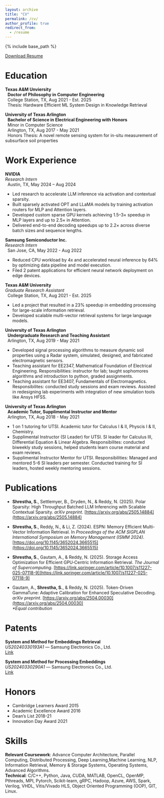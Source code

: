 ```yaml
---
layout: archive
title: "CV"
permalink: /cv/
author_profile: true
redirect_from:
  - /resume
---
```


<head>
  <meta name="description" content="This is a personal website of Susav Shrestha. This page consists of his resume or CV.">
</head>

{% include base_path %}
<!-- [Download Resume](/files/susav_resume_2025.pdf){: .btn .btn--success}   -->

<p>
  <a href="/files/susav_resume.pdf" class="btn btn--download">
    <i class="fas fa-fw fa-download" aria-hidden="true"></i> Download Resume
  </a>
</p>

Education
======

**Texas A&M Unviersity**  
&nbsp; **Doctor of Philosophy in Computer Engineering**  
&nbsp; College Station, TX, Aug 2021 - Est. 2025  
&nbsp; Thesis: Hardware Efficient ML System Design in Knowledge Retrieval  

**University of Texas Arlington**  
&nbsp; **Bachelor of Science in Electrical Engineering with Honors**  
&nbsp; Minor in Computer Science  
&nbsp; Arlington, TX, Aug 2017 - May 2021  
&nbsp; Honors Thesis: A novel remote sensing system for in-situ measurement of subsurface soil properties  

Work Experience
======

**NVIDIA**  
*Research Intern*  
&nbsp; Austin, TX, May 2024 – Aug 2024
- Led research to accelerate LLM inference via activation and contextual sparsity.  
- Built sparsely activated OPT and LLaMA models by training activation routers for MLP and Attention layers.  
- Developed custom sparse GPU kernels achieving 1.5–3× speedup in MLP layers and up to 2.5× in Attention.  
- Delivered end-to-end decoding speedups up to 2.2× across diverse batch sizes and sequence lengths.  

**Samsung Semiconductor Inc.**  
*Research Intern*  
&nbsp; San Jose, CA, May 2022 - Aug 2022  
- Reduced CPU workload by 4x and accelerated neural inference by 64% by optimizing data pipeline and model execution.  
- Filed 2 patent applications for efficient neural network deployment on edge devices.  

**Texas A&M University**  
*Graduate Research Assistant*  
&nbsp; College Station, TX, Aug 2021 - Est. 2025  
- Led a project that resulted in a 23% speedup in embedding processing for large-scale information retrieval.  
- Developed scalable multi-vector retrieval systems for large language models.  

**University of Texas Arlington**  
&nbsp; **Undergraduate Research and Teaching Assistant**  
&nbsp; Arlington, TX, Aug 2019 - May 2021  

*  Developed signal processing algorithms to measure dynamic soil properties using a Radar system, simulated, designed, and fabricated electromagnetic sensors.  
* Teaching assistant for EE2347, Mathematical Foundation of Electrical Engineering. Responsibilities: instructor for lab; taught sophomores algorithms and introduction to python, graded assignments.  
* Teaching assistant for EE3407, Fundamentals of Electromagnetics. Responsibilites: conducted study sessions and exam reviews. Assisted in redesigning lab experiments with integration of new simulation tools like Ansys HFSS.  

**University of Texas Arlington**  
&nbsp; **Academic Tutor, Supplimental Instructor and Mentor**  
&nbsp; Arlington, TX, Aug 2018 - May 2021  
* 1 on 1 tutoring for UTSI. Academic tutor for Calculus I & II, Physcis I & II, Chemistry.
* Supplimental Instructor (SI Leader) for UTSI. SI leader for Calculus III, Differential Equation & Linear Algebra. Responsibilites: conducted biweekly study sessions, helped students learn course material and exam reviews.
* Supplimental Instructor Mentor for UTSI. Responsibilities: Managed and mentored 5-6 SI leaders per semester. Conducted training for SI leaders, hosted weekly mentoring sessions.

Publications
======

<!-- * **Shrestha, S.**, Annapareddy, N., & Li, Z. (2024). ESPN: Memory Efficient Multi-Vector Information Retrieval. -->

* **Shrestha, S.**, Settlemyer, B., Dryden, N., & Reddy, N. (2025). Polar Sparsity: High Throughput Batched LLM Inferencing with Scalable Contextual Sparsity. *arXiv preprint*. [https://arxiv.org/abs/2505.14884](https://arxiv.org/abs/2505.14884)

* **Shrestha, S.**, Reddy, N., & Li, Z. (2024). ESPN: Memory Efficient Multi-Vector Information Retrieval. In *Proceedings of the ACM SIGPLAN International Symposium on Memory Management (ISMM 2024)*. [https://doi.org/10.1145/3652024.3665515](https://doi.org/10.1145/3652024.3665515)

* **Shrestha, S.**, Gautam, A., & Reddy, N. (2025). Storage Access Optimization for Efficient GPU‑Centric Information Retrieval. *The Journal of Supercomputing*. [https://link.springer.com/article/10.1007/s11227-025-07118-9](https://link.springer.com/article/10.1007/s11227-025-07118-9)

* Gautam, A., **Shrestha, S.**, & Reddy, N. (2025). Token-Driven GammaTune: Adaptive Calibration for Enhanced Speculative Decoding. *arXiv preprint*. [https://arxiv.org/abs/2504.00030](https://arxiv.org/abs/2504.00030)  
  _*Equal contribution_

Patents
======

**System and Method for Embeddings Retrieval**  
*US20240330193A1* — Samsung Electronics Co., Ltd.  
[Link](https://patents.google.com/patent/US20240330193A1/en)

**System and Method for Processing Embeddings**  
*US20240330290A1* — Samsung Electronics Co., Ltd.  
[Link](https://patents.google.com/patent/US20240330290A1/en)


Honors
======
* Cambridge Learners Award 2015
* Academic Excellence Award 2016
* Dean’s List 2018-21
* Innovation Day Award 2021


Skills
======

**Relevant Coursework**: Advance Computer Architecture, Parallel Computing, Distributed Processing, Deep Learning,Machine Learning, NLP, Information Retrieval, Memory & Storage Systems, Operating Systems, Advanced Algorithms.  
**Technical**: C/C++, Python, Java, CUDA, MATLAB, OpenCL, OpenMP, Pthreads, MPI, Pytorch, Scikit-learn, gRPC, Hadoop, Azure, AWS, Spark, Verilog, VHDL, Vitis/Vivado HLS, Object Oriented Programming (OOP), GIT, Linux.



